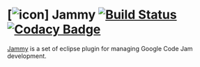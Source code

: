 # [![icon](http://faylixe.github.io/jammy/images/icon.png)] Jammy [![Build Status](https://travis-ci.org/Faylixe/review.classdesign.jammy.svg?branch=master)](https://travis-ci.org/Faylixe/review.classdesign.jammy) [![Codacy Badge](https://api.codacy.com/project/badge/grade/7bc9a029a2994ecfaeb2d4040f60979a)](https://www.codacy.com/app/felix-voituret/review-classdesign-jammy)

[Jammy](http://faylixe.github.io/jammy/) is a set of eclipse plugin for managing Google Code Jam development.
